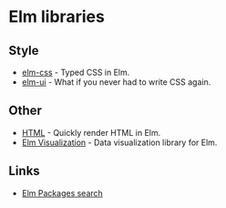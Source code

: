 # Elm libraries

## Style

- [elm-css](https://github.com/rtfeldman/elm-css) - Typed CSS in Elm.
- [elm-ui](https://github.com/mdgriffith/elm-ui) - What if you never had to write CSS again.

## Other

- [HTML](https://github.com/elm/html) - Quickly render HTML in Elm.
- [Elm Visualization](https://github.com/gampleman/elm-visualization) - Data visualization library for Elm.

## Links

- [Elm Packages search](https://package.elm-lang.org/)
